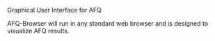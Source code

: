 Graphical User Interface for AFQ

AFQ-Browser will run in any standard web browser and is designed
to visualize AFQ results.
